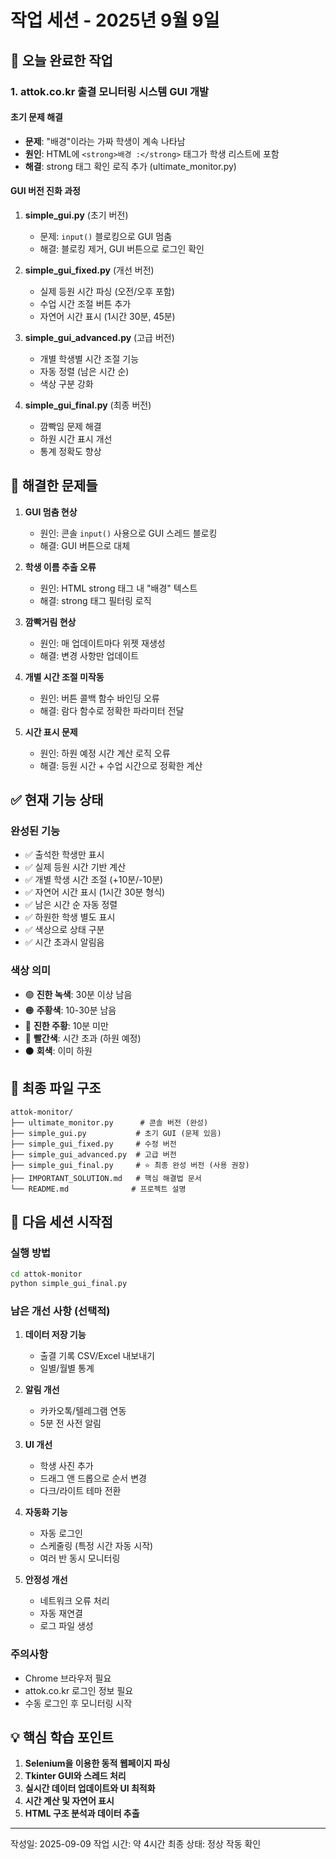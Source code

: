 # 작업 세션 - 2025년 9월 9일

## 📌 오늘 완료한 작업

### 1. attok.co.kr 출결 모니터링 시스템 GUI 개발

#### 초기 문제 해결
- **문제**: "배경"이라는 가짜 학생이 계속 나타남
- **원인**: HTML에 `<strong>배경 :</strong>` 태그가 학생 리스트에 포함
- **해결**: strong 태그 확인 로직 추가 (ultimate_monitor.py)

#### GUI 버전 진화 과정

1. **simple_gui.py** (초기 버전)
   - 문제: `input()` 블로킹으로 GUI 멈춤
   - 해결: 블로킹 제거, GUI 버튼으로 로그인 확인

2. **simple_gui_fixed.py** (개선 버전)
   - 실제 등원 시간 파싱 (오전/오후 포함)
   - 수업 시간 조절 버튼 추가
   - 자연어 시간 표시 (1시간 30분, 45분)

3. **simple_gui_advanced.py** (고급 버전)
   - 개별 학생별 시간 조절 기능
   - 자동 정렬 (남은 시간 순)
   - 색상 구분 강화

4. **simple_gui_final.py** (최종 버전)
   - 깜빡임 문제 해결
   - 하원 시간 표시 개선
   - 통계 정확도 향상

## 🐛 해결한 문제들

1. **GUI 멈춤 현상**
   - 원인: 콘솔 `input()` 사용으로 GUI 스레드 블로킹
   - 해결: GUI 버튼으로 대체

2. **학생 이름 추출 오류**
   - 원인: HTML strong 태그 내 "배경" 텍스트
   - 해결: strong 태그 필터링 로직

3. **깜빡거림 현상**
   - 원인: 매 업데이트마다 위젯 재생성
   - 해결: 변경 사항만 업데이트

4. **개별 시간 조절 미작동**
   - 원인: 버튼 콜백 함수 바인딩 오류
   - 해결: 람다 함수로 정확한 파라미터 전달

5. **시간 표시 문제**
   - 원인: 하원 예정 시간 계산 로직 오류
   - 해결: 등원 시간 + 수업 시간으로 정확한 계산

## ✅ 현재 기능 상태

### 완성된 기능
- ✅ 출석한 학생만 표시
- ✅ 실제 등원 시간 기반 계산
- ✅ 개별 학생 시간 조절 (+10분/-10분)
- ✅ 자연어 시간 표시 (1시간 30분 형식)
- ✅ 남은 시간 순 자동 정렬
- ✅ 하원한 학생 별도 표시
- ✅ 색상으로 상태 구분
- ✅ 시간 초과시 알림음

### 색상 의미
- 🟢 **진한 녹색**: 30분 이상 남음
- 🟠 **주황색**: 10-30분 남음
- 🔴 **진한 주황**: 10분 미만
- 🔴 **빨간색**: 시간 초과 (하원 예정)
- ⚫ **회색**: 이미 하원

## 📁 최종 파일 구조

```
attok-monitor/
├── ultimate_monitor.py      # 콘솔 버전 (완성)
├── simple_gui.py           # 초기 GUI (문제 있음)
├── simple_gui_fixed.py     # 수정 버전
├── simple_gui_advanced.py  # 고급 버전
├── simple_gui_final.py     # ⭐ 최종 완성 버전 (사용 권장)
├── IMPORTANT_SOLUTION.md   # 핵심 해결법 문서
└── README.md              # 프로젝트 설명
```

## 🚀 다음 세션 시작점

### 실행 방법
```bash
cd attok-monitor
python simple_gui_final.py
```

### 남은 개선 사항 (선택적)

1. **데이터 저장 기능**
   - 출결 기록 CSV/Excel 내보내기
   - 일별/월별 통계

2. **알림 개선**
   - 카카오톡/텔레그램 연동
   - 5분 전 사전 알림

3. **UI 개선**
   - 학생 사진 추가
   - 드래그 앤 드롭으로 순서 변경
   - 다크/라이트 테마 전환

4. **자동화 기능**
   - 자동 로그인
   - 스케줄링 (특정 시간 자동 시작)
   - 여러 반 동시 모니터링

5. **안정성 개선**
   - 네트워크 오류 처리
   - 자동 재연결
   - 로그 파일 생성

### 주의사항
- Chrome 브라우저 필요
- attok.co.kr 로그인 정보 필요
- 수동 로그인 후 모니터링 시작

## 💡 핵심 학습 포인트

1. **Selenium을 이용한 동적 웹페이지 파싱**
2. **Tkinter GUI와 스레드 처리**
3. **실시간 데이터 업데이트와 UI 최적화**
4. **시간 계산 및 자연어 표시**
5. **HTML 구조 분석과 데이터 추출**

---

작성일: 2025-09-09
작업 시간: 약 4시간
최종 상태: 정상 작동 확인